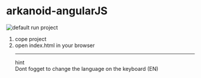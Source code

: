 # arkanoid-angularJS

![default](https://user-images.githubusercontent.com/28685157/30007193-012423e4-9112-11e7-9171-fc843ace4c5b.jpg)
run project <br>
1) cope project<br>
2) open index.html in your browser<br><hr>
hint<br>
Dont fogget to change the language on the keyboard (EN)
